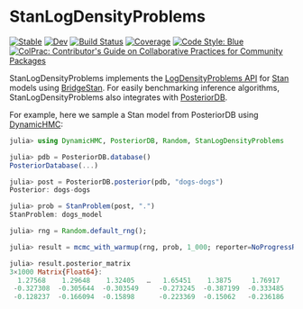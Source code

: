 # StanLogDensityProblems

[![Stable](https://img.shields.io/badge/docs-stable-blue.svg)](https://sethaxen.github.io/StanLogDensityProblems.jl/stable/)
[![Dev](https://img.shields.io/badge/docs-dev-blue.svg)](https://sethaxen.github.io/StanLogDensityProblems.jl/dev/)
[![Build Status](https://github.com/sethaxen/StanLogDensityProblems.jl/actions/workflows/CI.yml/badge.svg?branch=main)](https://github.com/sethaxen/StanLogDensityProblems.jl/actions/workflows/CI.yml?query=branch%3Amain)
[![Coverage](https://codecov.io/gh/sethaxen/StanLogDensityProblems.jl/branch/main/graph/badge.svg)](https://codecov.io/gh/sethaxen/StanLogDensityProblems.jl)
[![Code Style: Blue](https://img.shields.io/badge/code%20style-blue-4495d1.svg)](https://github.com/invenia/BlueStyle)
[![ColPrac: Contributor's Guide on Collaborative Practices for Community Packages](https://img.shields.io/badge/ColPrac-Contributor's%20Guide-blueviolet)](https://github.com/SciML/ColPrac)

StanLogDensityProblems implements the [LogDensityProblems API](https://www.tamaspapp.eu/LogDensityProblems.jl/) for [Stan](https://mc-stan.org/) models using [BridgeStan](https://roualdes.github.io/bridgestan/).
For easily benchmarking inference algorithms, StanLogDensityProblems also integrates with [PosteriorDB](https://github.com/sethaxen/PosteriorDB.jl).

For example, here we sample a Stan model from PosteriorDB using [DynamicHMC](https://www.tamaspapp.eu/DynamicHMC.jl):

```julia
julia> using DynamicHMC, PosteriorDB, Random, StanLogDensityProblems

julia> pdb = PosteriorDB.database()
PosteriorDatabase(...)

julia> post = PosteriorDB.posterior(pdb, "dogs-dogs")
Posterior: dogs-dogs

julia> prob = StanProblem(post, ".")
StanProblem: dogs_model

julia> rng = Random.default_rng();

julia> result = mcmc_with_warmup(rng, prob, 1_000; reporter=NoProgressReport());

julia> result.posterior_matrix
3×1000 Matrix{Float64}:
  1.27568    1.29648    1.32405   …   1.65451    1.3875     1.76917
 -0.327308  -0.305644  -0.303549     -0.273245  -0.387199  -0.333485
 -0.128237  -0.166094  -0.15898      -0.223369  -0.15062   -0.236186
```
